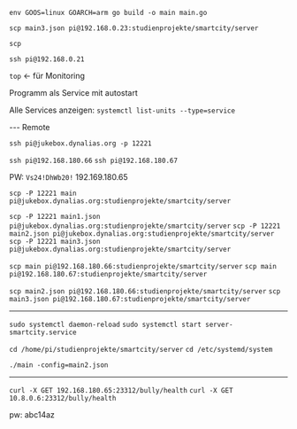 `env GOOS=linux GOARCH=arm go build -o main main.go`

`scp main3.json pi@192.168.0.23:studienprojekte/smartcity/server`

`scp `

`ssh pi@192.168.0.21`

`top` <- für Monitoring

Programm als Service mit autostart

Alle Services anzeigen:
`systemctl list-units --type=service`

--- Remote

`ssh pi@jukebox.dynalias.org -p 12221`

`ssh pi@192.168.180.66`
`ssh pi@192.168.180.67`

PW: `Vs24!DhWb20!`
192.169.180.65

`scp -P 12221 main pi@jukebox.dynalias.org:studienprojekte/smartcity/server`

`scp -P 12221 main1.json pi@jukebox.dynalias.org:studienprojekte/smartcity/server`
`scp -P 12221 main2.json pi@jukebox.dynalias.org:studienprojekte/smartcity/server`
`scp -P 12221 main3.json pi@jukebox.dynalias.org:studienprojekte/smartcity/server`

`scp main pi@192.168.180.66:studienprojekte/smartcity/server`
`scp main pi@192.168.180.67:studienprojekte/smartcity/server`

`scp main2.json pi@192.168.180.66:studienprojekte/smartcity/server`
`scp main3.json pi@192.168.180.67:studienprojekte/smartcity/server`

---

`sudo systemctl daemon-reload`
`sudo systemctl start server-smartcity.service`

`cd /home/pi/studienprojekte/smartcity/server`
`cd /etc/systemd/system`

`./main -config=main2.json`

---

`curl -X GET 192.168.180.65:23312/bully/health`
`curl -X GET 10.8.0.6:23312/bully/health`

pw: abc14az
